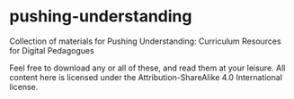 # pushing-understanding
Collection of materials for Pushing Understanding: Curriculum Resources for Digital Pedagogues

Feel free to download any or all of these, and read them at your leisure. All content here is licensed under the Attribution-ShareAlike 4.0 International license.
